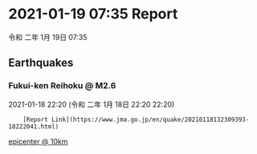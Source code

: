 # 2021-01-19 07:35 Report
令和 二年 1月 19日 07:35

## Earthquakes
### Fukui-ken Reihoku @ M2.6
2021-01-18 22:20 (令和 二年 1月 18日 22:20 22:20)
  
        [Report Link](https://www.jma.go.jp/en/quake/20210118132309393-18222041.html)  
[epicenter @ 10km](https://www.google.com/maps/place/35°54'00%22+136°36'00%22/@35.9,136.6,17z/data=!3m1!4b1!4m5!3m4!1s0x0:0x0!8m2!3d35.9!4d136.6)